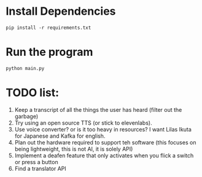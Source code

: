 # Install Dependencies
```console
pip install -r requirements.txt
```

# Run the program
```console
python main.py
```

# TODO list:
1. Keep a transcript of all the things the user has heard (filter out the garbage)
2. Try using an open source TTS (or stick to elevenlabs).
3. Use voice converter? or is it too heavy in resources? I want Lilas Ikuta for Japanese and Kafka for english.
4. Plan out the hardware required to support teh software (this focuses on being lightweight, this is not AI, it is solely API)
5. Implement a deafen feature that only activates when you flick a switch or press a button
6. Find a translator API